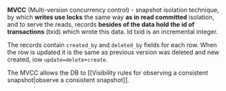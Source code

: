 **MVCC** (Multi-version concurrency control) - snapshot isolation technique, by which **writes use locks** the same way **as in read committed** isolation, and to serve the reads, records **besides of the data hold the id of transactions** (txid) which wrote this data. Id txid is an incremental integer.

The records contain `created_by` and `deleted_by` fields for each row. When the row is updated it is the same as previous version was deleted and new created, iow `update=delete+create`.

The MVCC allows the DB to [[Visibility rules for observing a consistent snapshot|observe a consistent snapshot]].